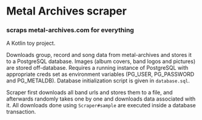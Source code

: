 # Metal Archives scraper
### scraps metal-archives.com for everything

A Kotlin toy project.

Downloads group, record and song data from metal-archives and stores it to a PostgreSQL database. Images (album covers, 
band logos and pictures) are stored off-database. Requires a running instance of PostgreSQL with 
appropriate creds set as environment variables (PG_USER, PG_PASSWORD and PG_METALDB). Database initialization script is
given in `database.sql`.

Scraper first downloads all band urls and stores them to a file, and afterwards randomly takes one by one and downloads
data associated with it. All downloads done using `Scraper#sample` are executed inside a database transaction.